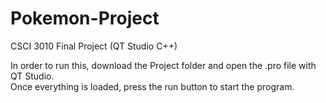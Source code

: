# Pokemon-Project
CSCI 3010 Final Project (QT Studio C++)

In order to run this, download the Project folder and open the .pro file with QT Studio. </br>
Once everything is loaded, press the run button to start the program.
